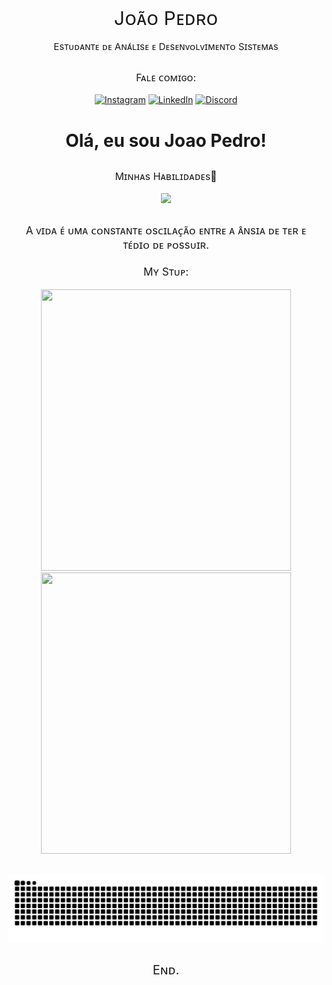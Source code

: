 <!-- Presentation -->
<div align="center" style="text-align:center">
    <p style="font-size:30px; margin-bottom:5px" >Jᴏᴀ̃ᴏ Pᴇᴅʀᴏ</p>
    <p style="font-size:15px"> Esᴛᴜᴅᴀɴᴛᴇ ᴅᴇ Aɴᴀ́ʟɪsᴇ ᴇ Dᴇsᴇɴᴠᴏʟᴠɪᴍᴇɴᴛᴏ Sɪsᴛᴇᴍᴀs </p>
</div>

##


<!-- Contact Links -->    
<div align="center" style="text-align:center;" >
<p style="font-size:16px">Fᴀʟᴇ ᴄᴏᴍɪɢᴏ:<p>

[![Instagram](https://img.shields.io/badge/Instagram-E4405F?style=for-the-badge&logo=instagram&logoColor=white)](https://www.instagram.com/jp__xzz/) [![LinkedIn](https://img.shields.io/badge/LinkedIn-0077B5?style=for-the-badge&logo=linkedin&logoColor=white)](https://www.linkedin.com/in/jo%C3%A3o-pedro-78307024b/) [![Discord](https://img.shields.io/badge/Discord-7289DA?style=for-the-badge&logo=discord&logoColor=white)](https://discordapp.com/users/842452747893997578)

# Olá, eu sou Joao Pedro!


</div>

##

<!-- Skills -->
<div align="center" style="margin-top:25px">
    <p style="font-size:16px">Mɪɴʜᴀs Hᴀʙɪʟɪᴅᴀᴅᴇs🤺</p>
    <a href="https://skillicons.dev">
        <img src="https://skillicons.dev/icons?i=js,html,css,git,react,php,py,mysql,kali" />
    </a>
</div>

##
<!-- Photo's -->
<div align="center">
    <p style="font-size:17px; margin:20px">A ᴠɪᴅᴀ ᴇ́ ᴜᴍᴀ ᴄᴏɴsᴛᴀɴᴛᴇ ᴏsᴄɪʟᴀᴄ̧ᴀ̃ᴏ ᴇɴᴛʀᴇ ᴀ ᴀ̂ɴsɪᴀ ᴅᴇ ᴛᴇʀ ᴇ ᴛᴇ́ᴅɪᴏ ᴅᴇ ᴘᴏssᴜɪʀ.</p>
    <p style="font-size:17px;">Mʏ Sᴛᴜᴘ:</p>
    <img src="https://github.com/user-attachments/assets/442112f1-efe8-41ff-8d1b-39950df635c1" style="width: 400px; height: 450px;">
    <img src="https://github.com/user-attachments/assets/5cef8b76-c494-4f3f-add1-3a74b05ddf83" style="width: 400px; height: 450px;">
</div>

##

<!-- Serpent -->
<div align="center">
<picture>
  <source media="(prefers-color-scheme: dark)" srcset="https://raw.githubusercontent.com/Joao-Pedro-Git/Joao-Pedro-Git/output/github-contribution-grid-snake-dark.svg">
  <source media="(prefers-color-scheme: light)" srcset="https://raw.githubusercontent.com/Joao-Pedro-Git/Joao-Pedro-Git/output/github-contribution-grid-snake-dark.svg">
  <img align="center" alt="github contribution grid snake animation" src="https://raw.githubusercontent.com/Joao-Pedro-Git/Joao-Pedro-Git/output/github-contribution-grid-snake.svg">
</picture>
</div>

##
<div align="center" style="font-size:20px">Eɴᴅ.</div>
